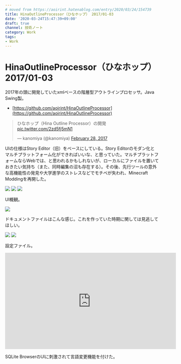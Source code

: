 ```yaml
---
# moved from https://aoirint.hatenablog.com/entry/2020/03/24/154739
title: HinaOutlineProcessor（ひなホップ） 2017/01-03
date: '2020-03-24T15:47:39+09:00'
draft: true
channel: 技術ノート
category: Work
tags:
- Work
---
```

# HinaOutlineProcessor（ひなホップ） 2017/01-03

2017年の頭に開発していたxmlベースの階層型アウトラインプロセッサ。Java Swing製。

- [https://github.com/aoirint/HinaOutlineProcessor](https://github.com/aoirint/HinaOutlineProcessor)

<blockquote class="twitter-tweet"><p lang="ja" dir="ltr">ひなホップ（Hina Outline Processor）の開発 <a href="https://t.co/2zd5fj5mN1">pic.twitter.com/2zd5fj5mN1</a></p>&mdash; kanomiya (@kanomiya) <a href="https://twitter.com/kanomiya/status/836616749252390912?ref_src=twsrc%5Etfw">February 28, 2017</a></blockquote> 

UIの仕様はStory Editor（旧）をベースにしている。Story Editorのモダン化とマルチプラットフォーム化ができればいいな、と思っていた。マルチプラットフォームならWebでは、と思われるかもしれないが、ローカルにファイルを置いておきたい気持ち（また、同時編集の沼も存在する）。その後、先行ツールの意外な高機能性の発見や大学進学のストレスなどでモチベが失われ、Minecraft Moddingを再開した。

![](images/20200324150508.jpg)
![](images/20200324150504.jpg)
![](images/20200324150506.jpg)

UI概観。

![](images/20200324150455.jpg)

ドキュメントファイルはこんな感じ。これを作っていた時期に関しては見逃してほしい。

![](images/20200324150459.jpg)
![](images/20200324150501.jpg)

設定ファイル。

<iframe width="560" height="315" src="https://www.youtube.com/embed/WE1oR2c4lQs" title="YouTube video player" frameborder="0" allow="accelerometer; autoplay; clipboard-write; encrypted-media; gyroscope; picture-in-picture" allowfullscreen></iframe>

SQLite BrowserのUIに刺激されて言語変更機能を付けた。
